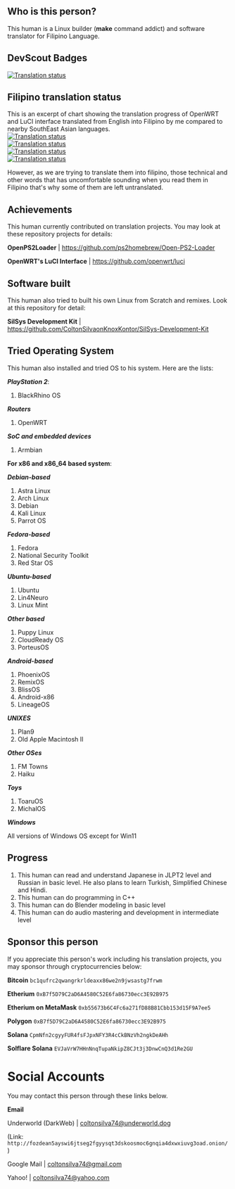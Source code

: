 ## Who is this person?
This human is a Linux builder (**make** command addict) and software translator for Filipino Language.

## DevScout Badges
<a href="https://hosted.weblate.org/engage/openwrt/-/fil/">
<img src="https://hosted.weblate.org/widget/openwrt/-/fil/open-graph.png" alt="Translation status" />
</a>

## Filipino translation status
This is an excerpt of chart showing the translation progress of OpenWRT and LuCI interface translated from English into Filipino by me compared to nearby SouthEast Asian languages.
<br />
<a href="https://hosted.weblate.org/engage/openwrt/-/en_devel/">
<img src="https://hosted.weblate.org/widget/openwrt/-/en_devel/multi-auto.svg" alt="Translation status" />
</a>
<br />
<a href="https://hosted.weblate.org/engage/openwrt/-/fil/">
<img src="https://hosted.weblate.org/widget/openwrt/-/fil/multi-red.svg" alt="Translation status" />
</a>
<br />
<a href="https://hosted.weblate.org/engage/openwrt/-/id/">
<img src="https://hosted.weblate.org/widget/openwrt/-/id/multi-green.svg" alt="Translation status" />
</a>
<br />
<a href="https://hosted.weblate.org/engage/openwrt/-/ms/">
<img src="https://hosted.weblate.org/widget/openwrt/-/ms/multi-blue.svg" alt="Translation status" />
</a>

However, as we are trying to translate them into filipino, those technical and other words that has uncomfortable sounding when you read them in Filipino that's why some of them are left untranslated.

## Achievements
This human currently contributed on translation projects. You may look at these repository projects for details:

**OpenPS2Loader** | https://github.com/ps2homebrew/Open-PS2-Loader

**OpenWRT's LuCI Interface** | https://github.com/openwrt/luci

## Software built
This human also tried to built his own Linux from Scratch and remixes. Look at this repository for detail:

**SilSys Development Kit** | https://github.com/ColtonSilvaonKnoxKontor/SilSys-Development-Kit

## Tried Operating System
This human also installed and tried OS to his system. Here are the lists:

**_PlayStation 2_**:

1. BlackRhino OS

**_Routers_**
1. OpenWRT

**_SoC and embedded devices_**
1. Armbian

**For x86 and x86_64 based system**:

**_Debian-based_**
1. Astra Linux
2. Arch Linux
3. Debian
4. Kali Linux
5. Parrot OS

**_Fedora-based_**
1. Fedora
2. National Security Toolkit
3. Red Star OS

**_Ubuntu-based_**
1. Ubuntu
2. Lin4Neuro
3. Linux Mint

**_Other based_**
1. Puppy Linux
2. CloudReady OS
3. PorteusOS

**_Android-based_**
1. PhoenixOS
2. RemixOS
3. BlissOS
4. Android-x86
5. LineageOS

**_UNIXES_**
1. Plan9
2. Old Apple Macintosh II

**_Other OSes_**
1. FM Towns
2. Haiku

**_Toys_**
1. ToaruOS
2. MichalOS

**_Windows_**

All versions of Windows OS except for Win11

## Progress
1. This human can read and understand Japanese in JLPT2 level and Russian in basic level. He also plans to learn Turkish, Simplified Chinese and Hindi.
2. This human can do programming in C++
3. This human can do Blender modeling in basic level
4. This human can do audio mastering and development in intermediate level

## Sponsor this person
If you appreciate this person's work including his translation projects, you may sponsor through cryptocurrencies below:

**Bitcoin**
`bc1qufrc2qwangrkrldeaxx86we2n9jwsastg7frwm`

**Etherium**
`0xB7f5D79C2aD6A4580C52E6fa86730ecc3E92B975`

**Etherium on MetaMask**
`0xb55673b6C4Fc6a271fD88B81Cbb153d15F9A7ee5`

**Polygon**
`0xB7f5D79C2aD6A4580C52E6fa86730ecc3E92B975`

**Solana**
`CpmNfn2cgyyFUR4fsFJpxNFY3R4cCkBNzVh2ngkDeAHh`

**Solflare Solana**
`EVJaVrW7HHnNnqTupaNkipZ8CJt3j3DnwCnQ3d1Re2GU`
# Social Accounts
You may contact this person through these links below.

**Email**

Underworld (DarkWeb) | coltonsilva74@underworld.dog

(Link: `http://fozdean5ayswi6jtseg2fgyysqt3dskoosmoc6gnqia4dxwxiuvg3oad.onion/`)

Google Mail | coltonsilva74@gmail.com

Yahoo! | coltonsilva74@yahoo.com
